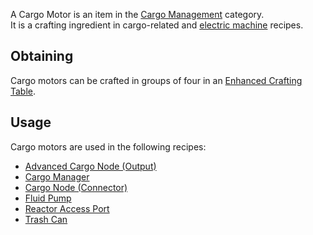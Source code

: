 A Cargo Motor is an item in the [Cargo Management](https://github.com/Slimefun/Slimefun4/wiki/Cargo-Management) category.<br>
It is a crafting ingredient in cargo-related and [electric machine](https://github.com/Slimefun/Slimefun4/wiki/Electric-Machines) recipes.

## Obtaining

Cargo motors can be crafted in groups of four in an [Enhanced Crafting Table](https://github.com/Slimefun/Slimefun4/wiki/Enhanced-Crafting-Table).

## Usage

Cargo motors are used in the following recipes:

* [Advanced Cargo Node (Output)](https://github.com/Slimefun/Slimefun4/wiki/Advanced-Output-Node)
* [Cargo Manager](https://github.com/Slimefun/Slimefun4/wiki/Cargo-Manager)
* [Cargo Node (Connector)](https://github.com/Slimefun/Slimefun4/wiki/Connector-Node)
* [Fluid Pump](https://github.com/Slimefun/Slimefun4/wiki/Fluid-Pump)
* [Reactor Access Port](https://github.com/Slimefun/Slimefun4/wiki/Reactors)
* [Trash Can](https://github.com/Slimefun/Slimefun4/wiki/Trash-Can)
